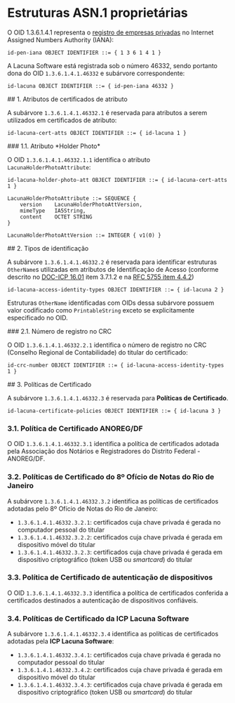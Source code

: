﻿# Estruturas ASN.1 proprietárias

O OID 1.3.6.1.4.1 representa o [registro de empresas privadas](https://www.iana.org/assignments/enterprise-numbers) no Internet Assigned Numbers Authority (IANA):

```
id-pen-iana OBJECT IDENTIFIER ::= { 1 3 6 1 4 1 }
```

A Lacuna Software está registrada sob o número 46332, sendo portanto dona do OID `1.3.6.1.4.1.46332` e subárvore correspondente:

```
id-lacuna OBJECT IDENTIFIER ::= { id-pen-iana 46332 }
```

<a name="cert-atts" />
## 1. Atributos de certificados de atributo

A subárvore `1.3.6.1.4.1.46332.1` é reservada para atributos a serem utilizados em certificados de atributo:

```
id-lacuna-cert-atts OBJECT IDENTIFIER ::= { id-lacuna 1 }
```

<a name="holder-photo-att" />
### 1.1. Atributo *Holder Photo*

O OID `1.3.6.1.4.1.46332.1.1` identifica o atributo `LacunaHolderPhotoAttribute`:

```
id-lacuna-holder-photo-att OBJECT IDENTIFIER ::= { id-lacuna-cert-atts 1 }
 
LacunaHolderPhotoAttribute ::= SEQUENCE {
    version    LacunaHolderPhotoAttVersion,
    mimeType   IA5String,
    content    OCTET STRING
}
 
LacunaHolderPhotoAttVersion ::= INTEGER { v1(0) }
```

<a name="access-identity-types" />
## 2. Tipos de identificação

A subárvore `1.3.6.1.4.1.46332.2` é reservada para identificar estruturas `OtherName`s utilizadas em atributos de Identificação de Acesso (conforme descrito no
[DOC-ICP 16.01](https://www.iti.gov.br/images/repositorio/legislacao/documentos-principais/16.1/DOC-ICP-16.01_Versao_1.1.pdf) item 3.7.1.2 e na
[RFC 5755 item 4.4.2](https://tools.ietf.org/html/rfc5755#section-4.4.2))

```
id-lacuna-access-identity-types OBJECT IDENTIFIER ::= { id-lacuna 2 }
```

Estruturas `OtherName` identificadas com OIDs dessa subárvore possuem valor codificado como `PrintableString` exceto se explicitamente especificado no OID.

<a name="crc-number" />
### 2.1. Número de registro no CRC

O OID `1.3.6.1.4.1.46332.2.1` identifica o número de registro no CRC (Conselho Regional de Contabilidade) do titular do certificado:

```
id-crc-number OBJECT IDENTIFIER ::= { id-lacuna-access-identity-types 1 }
```

<a name="certificate-policies" />
## 3. Políticas de Certificado

A subárvore `1.3.6.1.4.1.46332.3` é reservada para **Políticas de Certificado**.

```
id-lacuna-certificate-policies OBJECT IDENTIFIER ::= { id-lacuna 3 }
```

### 3.1. Política de Certificado ANOREG/DF

O OID `1.3.6.1.4.1.46332.3.1` identifica a política de certificados adotada pela Associação dos Notários e Registradores do Distrito Federal - ANOREG/DF.

### 3.2. Políticas de Certificado do 8º Ofício de Notas do Rio de Janeiro

A subárvore `1.3.6.1.4.1.46332.3.2` identifica as políticas de certificados adotadas pelo 8º Ofício de Notas do Rio de Janeiro:

* `1.3.6.1.4.1.46332.3.2.1`: certificados cuja chave privada é gerada no computador pessoal do titular
* `1.3.6.1.4.1.46332.3.2.2`: certificados cuja chave privada é gerada em dispositivo móvel do titular
* `1.3.6.1.4.1.46332.3.2.3`: certificados cuja chave privada é gerada em dispositivo criptográfico (token USB ou *smartcard*) do titular

### 3.3. Política de Certificado de autenticação de dispositivos

O OID `1.3.6.1.4.1.46332.3.3` identifica a política de certificados conferida a certificados destinados a autenticação de dispositivos confiáveis.

### 3.4. Políticas de Certificado da ICP Lacuna Software

A subárvore `1.3.6.1.4.1.46332.3.4` identifica as políticas de certificados adotadas pela **ICP Lacuna Software**:

* `1.3.6.1.4.1.46332.3.4.1`: certificados cuja chave privada é gerada no computador pessoal do titular
* `1.3.6.1.4.1.46332.3.4.2`: certificados cuja chave privada é gerada em dispositivo móvel do titular
* `1.3.6.1.4.1.46332.3.4.3`: certificados cuja chave privada é gerada em dispositivo criptográfico (token USB ou *smartcard*) do titular